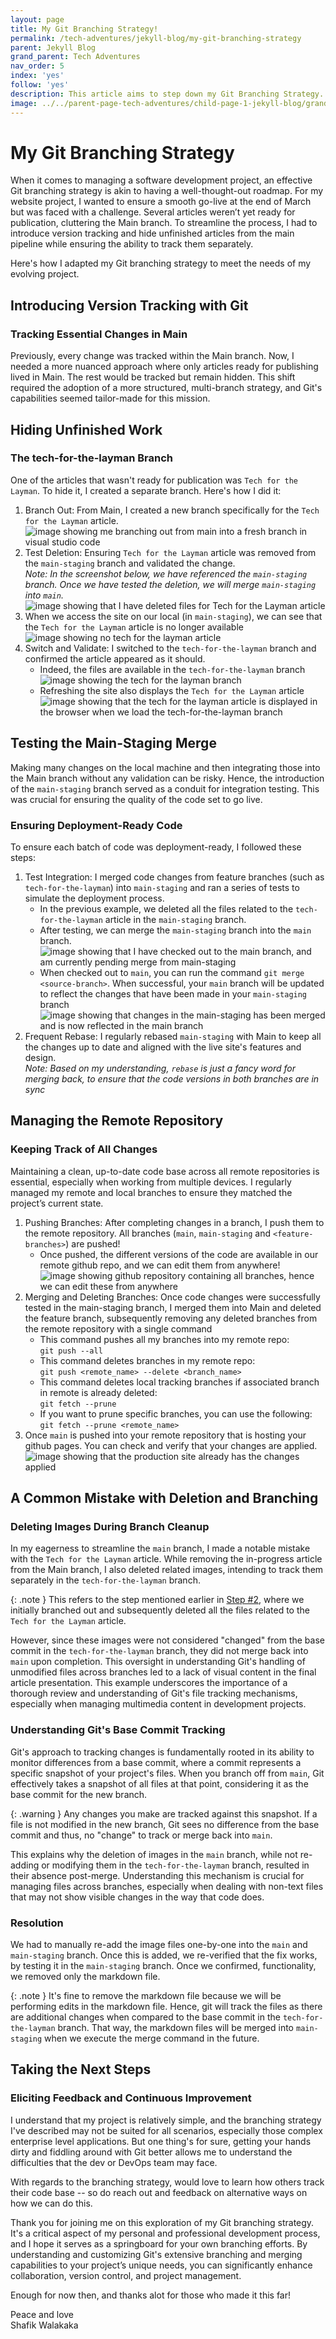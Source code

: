 ```yaml
---
layout: page
title: My Git Branching Strategy!
permalink: /tech-adventures/jekyll-blog/my-git-branching-strategy
parent: Jekyll Blog
grand_parent: Tech Adventures
nav_order: 5
index: 'yes'
follow: 'yes'
description: This article aims to step down my Git Branching Strategy. For your comments and feedback to see if this is applicable or if it can be improved!
image: ../../parent-page-tech-adventures/child-page-1-jekyll-blog/grandchild-page-5-my-git-branching-strategy/image-jekyll-blog-branching-strategy.png
---
```


<!-----



Conversion time: 0.313 seconds.


Using this Markdown file:

1. Paste this output into your source file.
2. See the notes and action items below regarding this conversion run.
3. Check the rendered output (headings, lists, code blocks, tables) for proper
   formatting and use a linkchecker before you publish this page.

Conversion notes:

* Docs to Markdown version 1.0β35
* Wed Apr 17 2024 09:01:55 GMT-0700 (PDT)
* Source doc: Untitled document
----->



# **My Git Branching Strategy**

When it comes to managing a software development project, an effective Git branching strategy is akin to having a well-thought-out roadmap. For my website project, I wanted to ensure a smooth go-live at the end of March but was faced with a challenge. Several articles weren’t yet ready for publication, cluttering the Main branch. To streamline the process, I had to introduce version tracking and hide unfinished articles from the main pipeline while ensuring the ability to track them separately.

Here's how I adapted my Git branching strategy to meet the needs of my evolving project.


## **Introducing Version Tracking with Git**


### **Tracking Essential Changes in Main**

Previously, every change was tracked within the Main branch. Now, I needed a more nuanced approach where only articles ready for publishing lived in Main. The rest would be tracked but remain hidden. This shift required the adoption of a more structured, multi-branch strategy, and Git's capabilities seemed tailor-made for this mission.


## **Hiding Unfinished Work**


### **The tech-for-the-layman Branch**

One of the articles that wasn't ready for publication was `Tech for the Layman`. To hide it, I created a separate branch. Here's how I did it:



1. Branch Out: From Main, I created a new branch specifically for the `Tech for the Layman` article.
![image showing me branching out from main into a fresh branch in visual studio code](../../parent-page-tech-adventures/child-page-1-jekyll-blog/grandchild-page-5-my-git-branching-strategy/image-showing-create-new-branch-from-main.png)
2. Test Deletion: Ensuring `Tech for the Layman` article was removed from the `main-staging` branch and validated the change.<br>
_Note: In the screenshot below, we have referenced the `main-staging` branch. Once we have tested the deletion, we will merge `main-staging` into `main`._
![image showing that I have deleted files for Tech for the Layman article](../../parent-page-tech-adventures/child-page-1-jekyll-blog/grandchild-page-5-my-git-branching-strategy/image-deleted-file-for-tech-for-the-layman.png)
3. When we access the site on our local (in `main-staging`), we can see that the `Tech for the Layman` article is no longer available
![image showing no tech for the layman article](../../parent-page-tech-adventures/child-page-1-jekyll-blog/grandchild-page-5-my-git-branching-strategy/image-showing-no-tech-for-the-layman-article.png)
4. Switch and Validate: I switched to the `tech-for-the-layman` branch and confirmed the article appeared as it should.
   - Indeed, the files are available in the `tech-for-the-layman` branch
   ![image showing the tech for the layman branch](../../parent-page-tech-adventures/child-page-1-jekyll-blog/grandchild-page-5-my-git-branching-strategy/image-showing-the-tech-for-the-layman-branch.png)
   - Refreshing the site also displays the `Tech for the Layman` article
   ![image showing that the tech for the layman article is displayed in the browser when we load the tech-for-the-layman branch](../../parent-page-tech-adventures/child-page-1-jekyll-blog/grandchild-page-5-my-git-branching-strategy/image-reloading-tech-for-the-layman-branch-in-browser.png)

## **Testing the Main-Staging Merge**

Making many changes on the local machine and then integrating those into the Main branch without any validation can be risky. Hence, the introduction of the `main-staging` branch served as a conduit for integration testing. This was crucial for ensuring the quality of the code set to go live.


### **Ensuring Deployment-Ready Code**

To ensure each batch of code was deployment-ready, I followed these steps:



1. Test Integration: I merged code changes from feature branches (such as `tech-for-the-layman`) into `main-staging` and ran a series of tests to simulate the deployment process.
   - In the previous example, we deleted all the files related to the `tech-for-the-layman` article in the `main-staging` branch.
   - After testing, we can merge the `main-staging` branch into the `main` branch. 
   ![image showing that I have checked out to the main branch, and am currently pending merge from main-staging](../../parent-page-tech-adventures/child-page-1-jekyll-blog/grandchild-page-5-my-git-branching-strategy/image-showing-checked-out-to-main-pending-merge-main-staging.png)
   - When checked out to `main`, you can run the command `git merge <source-branch>`. When successful, your `main` branch will be updated to reflect the changes that have been made in your `main-staging` branch
   ![image showing that changes in the main-staging has been merged and is now reflected in the main branch](../../parent-page-tech-adventures/child-page-1-jekyll-blog/grandchild-page-5-my-git-branching-strategy/image-showing-main-branch-updated-w-changes-in-main-staging.png)
2. Frequent Rebase: I regularly rebased `main-staging` with Main to keep all the changes up to date and aligned with the live site's features and design. <br>
_Note: Based on my understanding, `rebase` is just a fancy word for merging back, to ensure that the code versions in both branches are in sync_


## **Managing the Remote Repository**

### **Keeping Track of All Changes**

Maintaining a clean, up-to-date code base across all remote repositories is essential, especially when working from multiple devices. I regularly managed my remote and local branches to ensure they matched the project’s current state.



1. Pushing Branches: After completing changes in a branch, I push them to the remote repository. All branches (`main`, `main-staging` and `<feature-branches>`) are pushed!
   - Once pushed, the different versions of the code are available in our remote github repo, and we can edit them from anywhere!
   ![image showing github repository containing all branches, hence we can edit these from anywhere](../../parent-page-tech-adventures/child-page-1-jekyll-blog/grandchild-page-5-my-git-branching-strategy/image-showing-github-repo-containing-all-branches.png)
2. Merging and Deleting Branches: Once code changes were successfully tested in the main-staging branch, I merged them into Main and deleted the feature branch, subsequently removing any deleted branches from the remote repository with a single command
   - This command pushes all my branches into my remote repo:<br> `git push --all`
   - This command deletes branches in my remote repo:<br> `git push <remote_name> --delete <branch_name>`
   - This command deletes local tracking branches if associated branch in remote is already deleted:<br> `git fetch --prune`
   - If you want to prune specific branches, you can use the following:<br> `git fetch --prune <remote_name>`
3. Once `main` is pushed into your remote repository that is hosting your github pages. You can check and verify that your changes are applied.
![image showing that the production site already has the changes applied](../../parent-page-tech-adventures/child-page-1-jekyll-blog/grandchild-page-5-my-git-branching-strategy/image-showing-production-site-having-changes-applied.png)


## **A Common Mistake with Deletion and Branching**


### **Deleting Images During Branch Cleanup**


In my eagerness to streamline the `main` branch, I made a notable mistake with the `Tech for the Layman` article. While removing the in-progress article from the Main branch, I also deleted related images, intending to track them separately in the `tech-for-the-layman` branch. 

{: .note }
This refers to the step mentioned earlier in [Step #2](#the-tech-for-the-layman-branch), where we initially branched out and subsequently deleted all the files related to the `Tech for the Layman` article.

However, since these images were not considered "changed" from the base commit in the `tech-for-the-layman` branch, they did not merge back into `main` upon completion. This oversight in understanding Git's handling of unmodified files across branches led to a lack of visual content in the final article presentation. This example underscores the importance of a thorough review and understanding of Git's file tracking mechanisms, especially when managing multimedia content in development projects.


### **Understanding Git's Base Commit Tracking**

Git's approach to tracking changes is fundamentally rooted in its ability to monitor differences from a base commit, where a commit represents a specific snapshot of your project's files. When you branch off from `main`, Git effectively takes a snapshot of all files at that point, considering it as the base commit for the new branch. 

{: .warning }
Any changes you make are tracked against this snapshot. If a file is not modified in the new branch, Git sees no difference from the base commit and thus, no "change" to track or merge back into `main`. 

This explains why the deletion of images in the `main` branch, while not re-adding or modifying them in the `tech-for-the-layman` branch, resulted in their absence post-merge. Understanding this mechanism is crucial for managing files across branches, especially when dealing with non-text files that may not show visible changes in the way that code does.

### **Resolution**

We had to manually re-add the image files one-by-one into the `main` and `main-staging` branch. Once this is added, we re-verified that the fix works, by testing it in the `main-staging` branch. Once we confirmed, functionality, we removed only the markdown file.

{: .note }
It's fine to remove the markdown file because we will be performing edits in the markdown file. Hence, git will track the files as there are additional changes when compared to the base commit in the `tech-for-the-layman` branch. That way, the markdown files will be merged into `main-staging` when we execute the merge command in the future.

## **Taking the Next Steps**


### **Eliciting Feedback and Continuous Improvement**

I understand that my project is relatively simple, and the branching strategy I've described may not be suited for all scenarios, especially those complex enterprise level applications. But one thing's for sure, getting your hands dirty and fiddling around with Git better allows me to understand the difficulties that the dev or DevOps team may face.

With regards to the branching strategy, would love to learn how others track their code base -- so do reach out and feedback on alternative ways on how we can do this. 

Thank you for joining me on this exploration of my Git branching strategy. It's a critical aspect of my personal and professional development process, and I hope it serves as a springboard for your own branching efforts. By understanding and customizing Git's extensive branching and merging capabilities to your project’s unique needs, you can significantly enhance collaboration, version control, and project management. 

Enough for now then, and thanks alot for those who made it this far!


Peace and love <br>
Shafik Walakaka